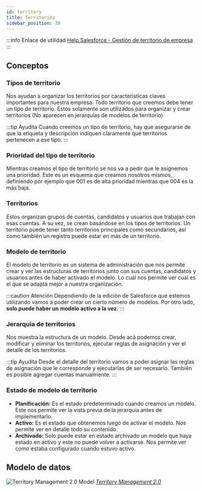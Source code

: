 ```yaml
---
id: territory
title: Territorios
sidebar_position: 30
---
```


:::info Enlace de utilidad
[Help Salesforce - Gestión de territorio de empresa](https://help.salesforce.com/s/articleView?id=sf.tm2_intro.htm&type=5)
:::

## Conceptos
### Tipos de territorio
Nos ayudan a organizar los territorios por características claves importantes para nuestra empresa. Todo territorio que creemos
debe tener un tipo de territorio. Estos solamente son utilizados para organizar y crear territorios (No aparecen en jerarquías de modelos de territorio).

:::tip Ayudita
Cuando creemos un tipo de territorio, hay que asegurarse de que la etiqueta y descripción indiquen claramente qué territorios pertenecen a ese tipo.
:::

### Prioridad del tipo de territorio
Mientras creamos el tipo de territorio se nos va a pedir que le asignemos una prioridad. Este es un esquema que creamos nosotros mismos, definiendo por ejemplo
que 001 es de alta prioridad mientras que 004 es la más baja.

### Territorios
Estos organizan grupos de cuentas, candidatos y usuarios que trabajan con esas cuentas. A su vez, se crean basándose en los tipos de territorios.
Un territorio puede tener tanto territorios principales como secundarios, así como también un registro puede estar en más de un territorio.

### Modelo de territorio
El modelo de territorio es un sistema de administración que nos permite crear y ver las estructuras de territorios junto con sus cuentas, candidatos y usuarios antes de haber activado el modelo.
Lo cuál nos permite ver cual es el que se adapta mejor a nuestra organización.

:::caution Atención
Dependiendo de la edición de Salesforce que estemos utilizando vamos a poder crear un cierto número de modelos.
Por otro lado, **solo puede haber un modelo activo a la vez**. 
:::

### Jerarquía de territorios
Nos muestra la estructura de un modelo. Desde acá podemos crear, modificar y eliminar los territorios, ejecutar reglas de asignación y ver el detalle de los territorios.

:::tip Ayudita
Desde el detalle del territorio vamos a poder asignar las reglas de asignación que le corresponde y ejecutarlas de ser necesario. También es posible agregar cuentas manualmente. 
:::

### Estado de modelo de territorio
* **Planificación:** Es el estado predeterminado cuando creamos un modelo. Este nos permite ver la vista previa de la jerarquia antes de implementarlo.
* **Activo:** Es el estado que obtenemos luego de activar el modelo. Nos permite ver en detalle todo su contenido.
* **Archivado:** Solo puede estar en estado archivado un modelo que haya estado en activo y este no puede volver a activarse. Nos permite ver como estaba configurado cuando estuvo activo. 

## Modelo de datos
![Territory Management 2.0 Model](https://architect.salesforce.com/1/asset/immutable/s/bede9ab/assets/images/data-models/sales-cloud-territory-management-data-model.png)
*[Territory Management 2.0](https://architect.salesforce.com/diagrams/template-gallery/sales-cloud-territory-management-data-model)*
